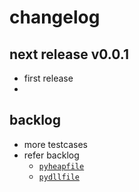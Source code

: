 
# changelog


## next release v0.0.1 

- first release
- 


## backlog

- more testcases
- refer backlog 
  - [`pyheapfile`](https://github.com/kr-g/pyheapfile/)
  - [`pydllfile`](https://github.com/kr-g/pydllfile/)

